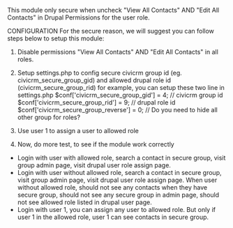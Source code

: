 This module only secure when uncheck "View All Contacts" AND "Edit All Contacts" in Drupal Permissions for the user role.

CONFIGURATION
For the secure reason, we will suggest you can follow steps below to setup this module:

1. Disable permissions "View All Contacts" AND "Edit All Contacts" in all roles.
2. Setup settings.php to config secure civicrm group id (eg. civicrm_secure_group_gid) and allowed drupal role id (civicrm_secure_group_rid)
for example, you can setup these two line in settings.php
  $conf['civicrm_secure_group_gid'] = 4;      // civicrm group id
  $conf['civicrm_secure_group_rid'] = 9;      // drupal role id
  $conf['civicrm_secure_group_reverse'] = 0;  // Do you need to hide all other group for roles?

3. Use user 1 to assign a user to allowed role
4. Now, do more test, to see if the module work correctly
  - Login with user with allowed role, search a contact in secure group, visit group admin page, visit drupal user role assign page.
  - Login with user without allowed role, search a contact in secure group, visit group admin page, visit drupal user role assign page. When user without allowed role, should not see any contacts when they have secure group, should not see any secure group in admin page, should not see allowed role listed in drupal user page.
  - Login with user 1, you can assign any user to allowed role. But only if user 1 in the allowed role, user 1 can see contacts in secure group.
